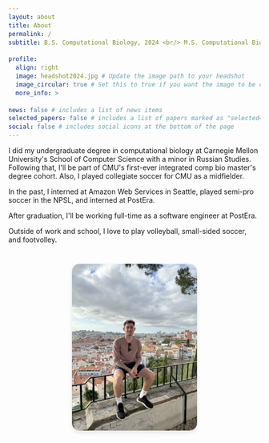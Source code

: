 ```yaml
---
layout: about
title: About
permalink: /
subtitle: B.S. Computational Biology, 2024 <br/> M.S. Computational Biology, 2025 <br/> Carnegie Mellon University

profile:
  align: right
  image: headshot2024.jpg # Update the image path to your headshot
  image_circular: true # Set this to true if you want the image to be circular, otherwise leave it as false
  more_info: >

news: false # includes a list of news items
selected_papers: false # includes a list of papers marked as "selected={true}"
social: false # includes social icons at the bottom of the page
---
```


I did my undergraduate degree in computational biology at Carnegie Mellon University's School of Computer Science with a minor in Russian Studies. Following that, I'll be part of CMU's first-ever integrated comp bio master's degree cohort. Also, I played collegiate soccer for CMU as a midfielder.

In the past, I interned at Amazon Web Services in Seattle, played semi-pro soccer in the NPSL, and interned at PostEra. 

After graduation, I'll be working full-time as a software engineer at PostEra.

Outside of work and school, I love to play volleyball, small-sided soccer, and footvolley.


<div style="text-align:center; margin-top:40px;">
  <img src="/assets/img/profilePic.jpg"  
       style="width: 250px; height: auto; border-radius: 15px; box-shadow: 0 4px 8px rgba(0, 0, 0, 0.1);" />
</div>